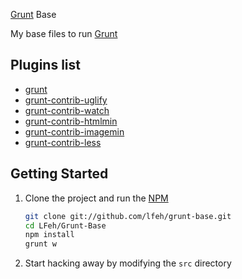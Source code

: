 [Grunt](http://gruntjs.com/) Base

My base files to run [Grunt](http://gruntjs.com/)

## Plugins list

* [grunt](http://gruntjs.com/)
* [grunt-contrib-uglify](https://github.com/gruntjs/grunt-contrib-uglify)
* [grunt-contrib-watch](https://github.com/gruntjs/grunt-contrib-watch)
* [grunt-contrib-htmlmin](https://github.com/gruntjs/grunt-contrib-htmlmin)
* [grunt-contrib-imagemin](https://github.com/gruntjs/grunt-contrib-imagemin)
* [grunt-contrib-less](https://github.com/gruntjs/grunt-contrib-less)

## Getting Started

1. Clone the project and run the [NPM](https://npmjs.org/)

	``` bash
	git clone git://github.com/lfeh/grunt-base.git
	cd LFeh/Grunt-Base
	npm install
	grunt w
	```

1. Start hacking away by modifying the `src` directory


